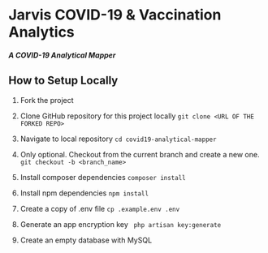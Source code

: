 # Jarvis COVID-19 & Vaccination Analytics

##### A COVID-19 Analytical Mapper

## How to Setup Locally

1. Fork the project

2. Clone GitHub repository for this project locally
   `git clone <URL OF THE FORKED REPO>`

3. Navigate to local repository
   `cd covid19-analytical-mapper`

4. Only optional. Checkout from the current branch and create a new one.
   `git checkout -b <branch_name>`

5. Install composer dependencies
   `composer install`

6. Install npm dependencies
   `npm install`

7. Create a copy of .env file
   `cp .example.env .env`

8. Generate an app encryption key
   ` php artisan key:generate`

9. Create an empty database with MySQL
